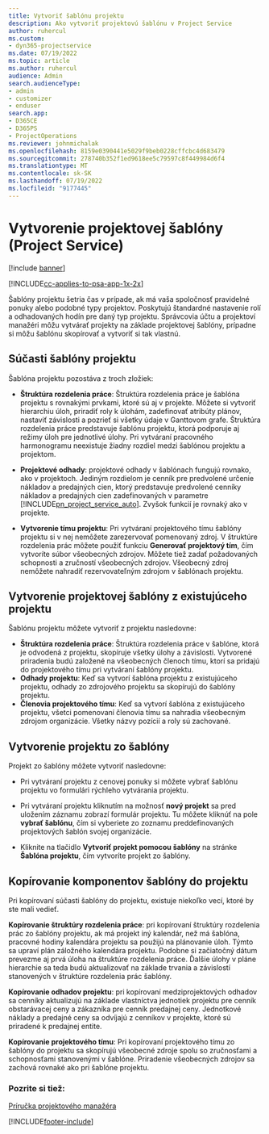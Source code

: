 ```yaml
---
title: Vytvoriť šablónu projektu
description: Ako vytvoriť projektovú šablónu v Project Service
author: ruhercul
ms.custom:
- dyn365-projectservice
ms.date: 07/19/2022
ms.topic: article
ms.author: ruhercul
audience: Admin
search.audienceType:
- admin
- customizer
- enduser
search.app:
- D365CE
- D365PS
- ProjectOperations
ms.reviewer: johnmichalak
ms.openlocfilehash: 8159e0390441e5029f9beb0228cffcbc4d683479
ms.sourcegitcommit: 278740b352f1ed9618ee5c79597c8f449984d6f4
ms.translationtype: MT
ms.contentlocale: sk-SK
ms.lasthandoff: 07/19/2022
ms.locfileid: "9177445"
---
```

# <a name="create-a-project-template-project-service"></a>Vytvorenie projektovej šablóny (Project Service)

[!include [banner](../includes/psa-now-project-operations.md)]

[!INCLUDE[cc-applies-to-psa-app-1x-2x](../includes/cc-applies-to-psa-app-1x-2x.md)]

Šablóny projektu šetria čas v prípade, ak má vaša spoločnosť pravidelné ponuky alebo podobné typy projektov. Poskytujú štandardné nastavenie rolí a odhadovaných hodín pre daný typ projektu. Správcovia účtu a projektoví manažéri môžu vytvárať projekty na základe projektovej šablóny, prípadne si môžu šablónu skopírovať a vytvoriť si tak vlastnú.  
  
## <a name="components-of-project-template"></a>Súčasti šablóny projektu
 Šablóna projektu pozostáva z troch zložiek:  
  
- **Štruktúra rozdelenia práce**: Štruktúra rozdelenia práce je šablóna projektu s rovnakými prvkami, ktoré sú aj v projekte. Môžete si vytvoriť hierarchiu úloh, priradiť roly k úlohám, zadefinovať atribúty plánov, nastaviť závislosti a pozrieť si všetky údaje v Ganttovom grafe. Štruktúra rozdelenia práce predstavuje šablónu projektu, ktorá podporuje aj režimy úloh pre jednotlivé úlohy. Pri vytváraní pracovného harmonogramu neexistuje žiadny rozdiel medzi šablónou projektu a projektom.  
  
- **Projektové odhady**: projektové odhady v šablónach fungujú rovnako, ako v projektoch. Jediným rozdielom je cenník pre predvolené určenie nákladov a predajných cien, ktorý predstavuje predvolené cenníky nákladov a predajných cien zadefinovaných v parametre [!INCLUDE[pn_project_service_auto](../includes/pn-project-service-auto.md)]. Zvyšok funkcií je rovnaký ako v projekte.  
  
- **Vytvorenie tímu projektu**: Pri vytváraní projektového tímu šablóny projektu si v nej nemôžete zarezervovať pomenovaný zdroj. V štruktúre rozdelenia prác môžete použiť funkciu **Generovať projektový tím**, čím vytvoríte súbor všeobecných zdrojov. Môžete tiež zadať požadovaných schopnosti a zručností všeobecných zdrojov. Všeobecný zdroj nemôžete nahradiť rezervovateľným zdrojom v šablónach projektu.  

## <a name="create-a-project-template-from-an-existing-project"></a>Vytvorenie projektovej šablóny z existujúceho projektu
Šablónu projektu môžete vytvoriť z projektu nasledovne:

- **Štruktúra rozdelenia práce**: Štruktúra rozdelenia práce v šablóne, ktorá je odvodená z projektu, skopíruje všetky úlohy a závislosti. Vytvorené priradenia budú založené na všeobecných členoch tímu, ktorí sa pridajú do projektového tímu pri vytváraní šablóny projektu.
- **Odhady projektu**: Keď sa vytvorí šablóna projektu z existujúceho projektu, odhady zo zdrojového projektu sa skopírujú do šablóny projektu.
- **Členovia projektového tímu**: Keď sa vytvorí šablóna z existujúceho projektu, všetci pomenovaní členovia tímu sa nahradia všeobecným zdrojom organizácie. Všetky názvy pozícií a roly sú zachované.

## <a name="create-a-project-from-a-template"></a>Vytvorenie projektu zo šablóny  
 Projekt zo šablóny môžete vytvoriť nasledovne:  
  
-   Pri vytváraní projektu z cenovej ponuky si môžete vybrať šablónu projektu vo formulári rýchleho vytvárania projektu.  
  
-   Pri vytváraní projektu kliknutím na možnosť **nový projekt** sa pred uložením záznamu zobrazí formulár projektu. Tu môžete kliknúť na pole **vybrať šablónu**, čím si vyberiete zo zoznamu preddefinovaných projektových šablón svojej organizácie.  
  
-   Kliknite na tlačidlo **Vytvoriť projekt pomocou šablóny** na stránke **Šablóna projektu**, čím vytvoríte projekt zo šablóny.  
  
## <a name="copying-components-of-a-template-to-a-project"></a>Kopírovanie komponentov šablóny do projektu  
 Pri kopírovaní súčasti šablóny do projektu, existuje niekoľko vecí, ktoré by ste mali vedieť.  
  
 **Kopírovanie štruktúry rozdelenia práce**: pri kopírovaní štruktúry rozdelenia prác zo šablóny projektu, ak má projekt iný kalendár, než má šablóna, pracovné hodiny kalendára projektu sa použijú na plánovanie úloh. Týmto sa upraví plán záložného kalendára projektu. Podobne si začiatočný dátum prevezme aj prvá úloha na štruktúre rozdelenia práce. Ďalšie úlohy v pláne hierarchie sa teda budú aktualizovať na základe trvania a závislostí stanovených v štruktúre rozdelenia prác šablóny.  
  
 **Kopírovanie odhadov projektu**: pri kopírovaní medziprojektových odhadov sa cenníky aktualizujú na základe vlastníctva jednotiek projektu pre cenník obstarávacej ceny a zákazníka pre cenník predajnej ceny. Jednotkové náklady a predajné ceny sa odvíjajú z cenníkov v projekte, ktoré sú priradené k predajnej entite.  
  
 **Kopírovanie projektového tímu**: Pri kopírovaní projektového tímu zo šablóny do projektu sa skopírujú všeobecné zdroje spolu so zručnosťami a schopnosťami stanovenými v šablóne. Priradenie všeobecných zdrojov sa zachová rovnaké ako pri šablóne projektu.  
  
### <a name="see-also"></a>Pozrite si tiež:  
 [Príručka projektového manažéra](../psa/project-manager-guide.md)


[!INCLUDE[footer-include](../includes/footer-banner.md)]
